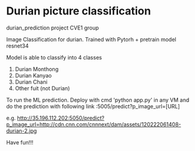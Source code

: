 # Durian picture classification

durian_prediction project CVE1 group

Image Classification for durian.  Trained with Pytorh + pretrain model resnet34

Model is able to classify into 4 classes
1. Durian Monthong
2. Durian Kanyao
3. Durian Chani
4. Other fuit (not Durian)


To run the ML prediction.  Deploy with cmd 'python app.py' in any VM  and do the prediction with following link  <ip address>:5005/predict?p_image_url=[URL]
  
  
 e.g. http://35.196.112.202:5050/predict?p_image_url=http://cdn.cnn.com/cnnnext/dam/assets/120222061408-durian-2.jpg


Have fun!!!
